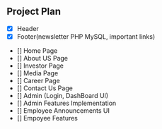 ## Project Plan
 - [X] Header
 - [X] Footer(newsletter PHP MySQL, important links)
 - [] Home Page
 - [] About US Page
 - [] Investor Page
 - [] Media Page
 - [] Career Page
 - [] Contact Us Page
 - [] Admin (Login, DashBoard UI)
 - [] Admin Features Implementation
 - [] Employee Announcements UI
 - [] Empoyee Features
